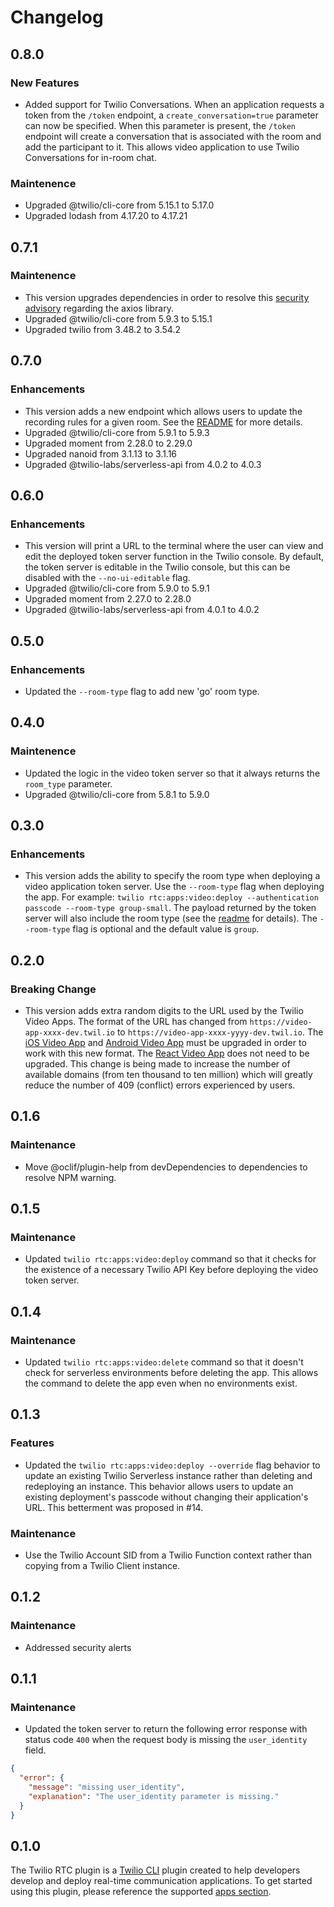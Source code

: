 # Changelog

## 0.8.0

### New Features

- Added support for Twilio Conversations. When an application requests a token from the `/token` endpoint, a `create_conversation=true` parameter can now be specified. When this parameter is present, the `/token` endpoint will create a conversation that is associated with the room and add the participant to it. This allows video application to use Twilio Conversations for in-room chat.

### Maintenence

- Upgraded @twilio/cli-core from 5.15.1 to 5.17.0
- Upgraded lodash from 4.17.20 to 4.17.21

## 0.7.1

### Maintenence

- This version upgrades dependencies in order to resolve this [security advisory](https://github.com/advisories/GHSA-4w2v-q235-vp99) regarding the axios library.
- Upgraded @twilio/cli-core from 5.9.3 to 5.15.1
- Upgraded twilio from 3.48.2 to 3.54.2

## 0.7.0

### Enhancements

- This version adds a new endpoint which allows users to update the recording rules for a given room. See the [README](README.md#recording-rules) for more details.
- Upgraded @twilio/cli-core from 5.9.1 to 5.9.3
- Upgraded moment from 2.28.0 to 2.29.0
- Upgraded nanoid from 3.1.13 to 3.1.16
- Upgraded @twilio-labs/serverless-api from 4.0.2 to 4.0.3

## 0.6.0

### Enhancements

- This version will print a URL to the terminal where the user can view and edit the deployed token server function in the Twilio console. By default, the token server is editable in the Twilio console, but this can be disabled with the `--no-ui-editable` flag.
- Upgraded @twilio/cli-core from 5.9.0 to 5.9.1
- Upgraded moment from 2.27.0 to 2.28.0
- Upgraded @twilio-labs/serverless-api from 4.0.1 to 4.0.2

## 0.5.0

### Enhancements

- Updated the `--room-type` flag to add new 'go' room type.

## 0.4.0

### Maintenence

- Updated the logic in the video token server so that it always returns the `room_type` parameter.
- Upgraded @twilio/cli-core from 5.8.1 to 5.9.0

## 0.3.0

### Enhancements

- This version adds the ability to specify the room type when deploying a video application token server. Use the `--room-type` flag when deploying the app. For example: `twilio rtc:apps:video:deploy --authentication passcode --room-type group-small`. The payload returned by the token server will also include the room type (see the [readme](README.md) for details). The `--room-type` flag is optional and the default value is `group`.

## 0.2.0

### Breaking Change

- This version adds extra random digits to the URL used by the Twilio Video Apps. The format of the URL has changed from `https://video-app-xxxx-dev.twil.io` to `https://video-app-xxxx-yyyy-dev.twil.io`. The [iOS Video App](https://github.com/twilio/twilio-video-app-ios) and [Android Video App](https://github.com/twilio/twilio-video-app-android) must be upgraded in order to work with this new format. The [React Video App](https://github.com/twilio/twilio-video-app-react) does not need to be upgraded. This change is being made to increase the number of available domains (from ten thousand to ten million) which will greatly reduce the number of 409 (conflict) errors experienced by users.

## 0.1.6

### Maintenance

- Move @oclif/plugin-help from devDependencies to dependencies to resolve NPM warning.

## 0.1.5

### Maintenance

- Updated `twilio rtc:apps:video:deploy` command so that it checks for the existence of a necessary Twilio API Key before deploying the video token server.

## 0.1.4

### Maintenance

- Updated `twilio rtc:apps:video:delete` command so that it doesn't check for serverless environments before deleting the app. This allows the command to delete the app even when no environments exist.

## 0.1.3

### Features

- Updated the `twilio rtc:apps:video:deploy --override` flag behavior to update an existing Twilio Serverless instance rather than deleting and redeploying an instance. This behavior allows users to update an existing deployment's passcode without changing their application's URL. This betterment was proposed in #14.

### Maintenance

- Use the Twilio Account SID from a Twilio Function context rather than copying from a Twilio Client instance.

## 0.1.2

### Maintenance

- Addressed security alerts

## 0.1.1

### Maintenance

- Updated the token server to return the following error response with status code `400` when the request body is missing the `user_identity` field.

```json
{
  "error": {
    "message": "missing user_identity",
    "explanation": "The user_identity parameter is missing."
  }
}
```

## 0.1.0

The Twilio RTC plugin is a [Twilio CLI](https://www.twilio.com/docs/twilio-cli/quickstart) plugin created to help developers develop and deploy real-time communication applications. To get started using this plugin, please reference the supported [apps section](https://github.com/twilio-labs/plugin-rtc/tree/v0.1.0#supported-apps).
